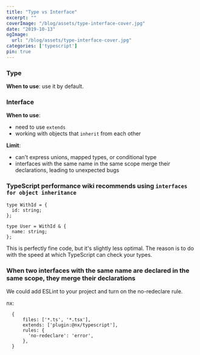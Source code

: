```yaml
---
title: "Type vs Interface"
excerpt: ""
coverImage: "/blog/assets/type-interface-cover.jpg"
date: "2019-10-13"
ogImage:
  url: "/blog/assets/type-interface-cover.jpg"
categories: ['typescript']
pin: true
---
```


### Type

**When to use**: use it by default.

### Interface

**When to use**: 
- need to use `extends`
- working with objects that `inherit` from each other

**Limit**: 
- can't express unions, mapped types, or conditional type
- interfaces with the same name in the same scope merge their declarations, leading to unexpected bugs

### TypeScript performance wiki recommends using `interfaces for object inheritance`

```
type WithId = {
  id: string;
};

type User = WithId & {
  name: string;
};
```

This is perfectly fine code, but it's slightly less optimal. The reason is to do with the speed at which TypeScript can check your types.

### When two interfaces with the same name are declared in the same scope, they merge their declarations

We could add ESLint to your project and turn on the no-redeclare rule.

nx:

```
  {
      files: ['*.ts', '*.tsx'],
      extends: ['plugin:@nx/typescript'],
      rules: {
        'no-redeclare': 'error',
      },
  }
```
